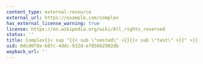 ```yaml
---
content_type: external-resource
external_url: https://example.com/complex
has_external_license_warning: true
license: https://en.wikipedia.org/wiki/All_rights_reserved
status: ''
title: Complex{{< sup "{{< sub \"nested\" >}}{{< sub \"test\" >}}" >}}
uid: 0dcd0f8e-b87c-4ddc-932d-e7856b2902db
wayback_url: ''
---
```

